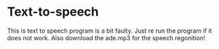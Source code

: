# Text-to-speech
This is text to speech program is a bit faulty. Just re run the program if it does not work. Also download the ade.mp3 for the speech regonition!
